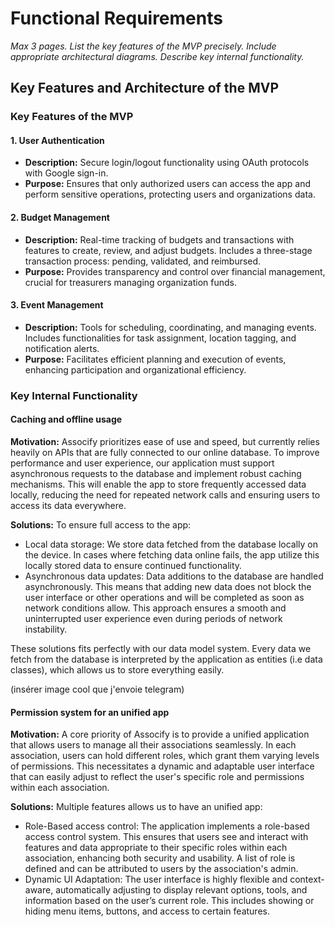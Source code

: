 # Functional Requirements

*Max 3 pages.*
*List the key features of the MVP precisely.*
*Include appropriate architectural diagrams.*
*Describe key internal functionality.*

## Key Features and Architecture of the MVP

### Key Features of the MVP

#### 1. User Authentication
- **Description:** Secure login/logout functionality using OAuth protocols with Google sign-in.
- **Purpose:** Ensures that only authorized users can access the app and perform sensitive operations, protecting users and organizations data.

#### 2. Budget Management
- **Description:** Real-time tracking of budgets and transactions with features to create, review, and adjust budgets. Includes a three-stage transaction process: pending, validated, and reimbursed.
- **Purpose:** Provides transparency and control over financial management, crucial for treasurers managing organization funds.

#### 3. Event Management
- **Description:** Tools for scheduling, coordinating, and managing events. Includes functionalities for task assignment, location tagging, and notification alerts.
- **Purpose:** Facilitates efficient planning and execution of events, enhancing participation and organizational efficiency.

### Key Internal Functionality

#### Caching and offline usage
**Motivation:** Assocify prioritizes ease of use and speed, but currently relies heavily on APIs that are fully connected to our online database. To improve performance and user experience, our application must support asynchronous requests to the database and implement robust caching mechanisms. This will enable the app to store frequently accessed data locally, reducing the need for repeated network calls and ensuring users to access its data everywhere. 

**Solutions:** To ensure full access to the app:
- Local data storage: We store data fetched from the database locally on the device. In cases where fetching data online fails, the app utilize this locally stored data to ensure continued functionality.
- Asynchronous data updates: Data additions to the database are handled asynchronously. This means that adding new data does not block the user interface or other operations and will be completed as soon as network conditions allow. This approach ensures a smooth and uninterrupted user experience even during periods of network instability.

These solutions fits perfectly with our data model system. Every data we fetch from the database is interpreted by the application as entities (i.e data classes), which allows us to store everything easily.

(insérer image cool que j'envoie telegram)

#### Permission system for an unified app
**Motivation:** A core priority of Assocify is to provide a unified application that allows users to manage all their associations seamlessly. In each association, users can hold different roles, which grant them varying levels of permissions. This necessitates a dynamic and adaptable user interface that can easily adjust to reflect the user's specific role and permissions within each association.

**Solutions:** Multiple features allows us to have an unified app:
- Role-Based access control: The application implements a role-based access control system. This ensures that users see and interact with features and data appropriate to their specific roles within each association, enhancing both security and usability. A list of role is defined and can be attributed to users by the association's admin.
- Dynamic UI Adaptation: The user interface is highly flexible and context-aware, automatically adjusting to display relevant options, tools, and information based on the user’s current role. This includes showing or hiding menu items, buttons, and access to certain features.
